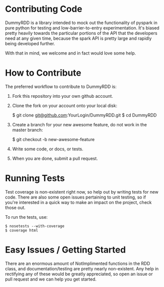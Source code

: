 Contributing Code
=================

DummyRDD is a library intended to mock out the functionality of pyspark in pure python for testing and low-barrier-to-entry
experimentation. It's biased pretty heavily towards the particular portions of the API that the developers need at any
given time, because the spark API is pretty large and rapidly being developed further.

With that in mind, we welcome and in fact would love some help.

How to Contribute
=================

The preferred workflow to contribute to DummyRDD is:

 1. Fork this repository into your own github account.
 2. Clone the fork on your account onto your local disk:
 
    $ git clone git@github.com:YourLogin/DummyRDD.git
    $ cd DummyRDD
    
 3. Create a branch for your new awesome feature, do not work in the master branch:
 
    $ git checkout -b new-awesome-feature
    
 4. Write some code, or docs, or tests.
 5. When you are done, submit a pull request.
 
Running Tests
=============

Test coverage is non-existent right now, so help out by writing tests for new code. There are also some open issues pertaining
 to unit testing, so if you're interested in a quick way to make an impact on the project, check those out. 
 
To run the tests, use:

    $ nosetests --with-coverage
    $ coverage html
    
Easy Issues / Getting Started
=============================

There are an enormous amount of NotImplimented functions in the RDD class, and documentation/testing are pretty nearly 
non-existent.  Any help in rectifying any of these would be greatly appreciated, so open an issue or pull request and we
can help you get started.